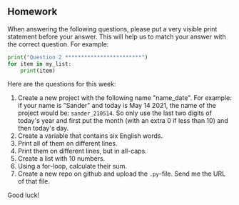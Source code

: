 Homework
-

When answering the following questions, please put a very visible print statement before your answer. This will help us to match your answer with the correct question. For example:

```Python
print("Question 2 ************************")
for item in my_list:
    print(item)
```

Here are the questions for this week:

1. Create a new project with the following name "name_date". For example: if your name is "Sander" and today is May 14 2021, the name of the project would be: `sander_210514`. So only use the last two digits of today's year and first put the month (with an extra 0 if less than 10) and then today's day.
1. Create a variable that contains six English words.
1. Print all of them on different lines.
1. Print them on different lines, but in all-caps.
1. Create a list with 10 numbers.
1. Using a for-loop, calculate their sum.
1. Create a new repo on github and upload the `.py`-file. Send me the URL of that file.

Good luck!
